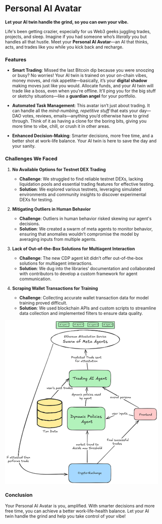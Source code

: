 # Personal AI Avatar

**Let your AI twin handle the grind, so you can own your vibe.**

Life's been getting crazier, especially for us Web3 geeks juggling trades, projects, and sleep. Imagine if you had someone who’s *literally* you but handles all that hustle. Meet your **Personal AI Avatar**—an AI that thinks, acts, and trades like you while you kick back and recharge.

### Features

- **Smart Trading**: Missed the last Bitcoin dip because you were snoozing or busy? No worries! Your AI twin is trained on your on-chain vibes, money moves, and risk appetite—basically, it’s your **digital shadow** making moves just like you would. Allocate funds, and your AI twin will trade like a boss, even when you're offline. It’ll ping you for the big stuff or sketchy situations—like a **guardian angel** for your portfolio.

- **Automated Task Management**: This avatar isn’t just about trading. It can handle all the *mind-numbing, repetitive stuff* that eats your day—DAO votes, reviews, emails—anything you’d otherwise have to grind through. Think of it as having a clone for the boring bits, giving you more time to vibe, chill, or crush it in other areas.

- **Enhanced Decision-Making**: Smarter decisions, more free time, and a better shot at work-life balance. Your AI twin is here to save the day and your sanity.

### Challenges We Faced

1. **No Available Options for Testnet DEX Trading**  
   - **Challenge**: We struggled to find reliable testnet DEXs, lacking liquidation pools and essential trading features for effective testing.  
   - **Solution**: We explored various testnets, leveraging simulated environments and community insights to discover experimental DEXs for testing.  

2. **Mitigating Outliers in Human Behavior**  
   - **Challenge**: Outliers in human behavior risked skewing our agent's decisions.  
   - **Solution**: We created a swarm of meta agents to monitor behavior, ensuring that anomalies wouldn’t compromise the model by averaging inputs from multiple agents.  

3. **Lack of Out-of-the-Box Solutions for Multiagent Interaction**  
   - **Challenge**: The new CDP agent kit didn’t offer out-of-the-box solutions for multiagent interactions.  
   - **Solution**: We dug into the libraries’ documentation and collaborated with contributors to develop a custom framework for agent communication.  

4. **Scraping Wallet Transactions for Training**  
   - **Challenge**: Collecting accurate wallet transaction data for model training proved difficult.  
   - **Solution**: We used blockchain APIs and custom scripts to streamline data collection and implemented filters to ensure data quality.  

![Project Diagram](Untitled-2024-12-08-0525.png)

### Conclusion

Your Personal AI Avatar is you, amplified. With smarter decisions and more free time, you can achieve a better work-life-health balance. Let your AI twin handle the grind and help you take control of your vibe!
